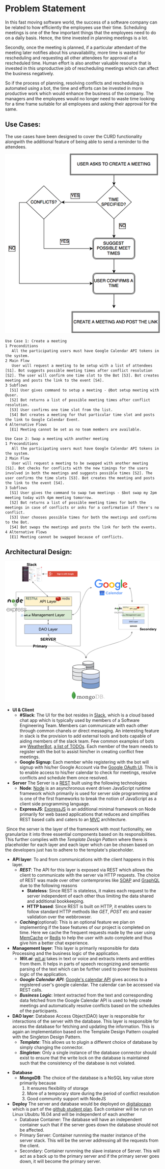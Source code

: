 # Problem Statement

In this fast moving software world, the success of a software company can be related to how efficiently the employees use their time. Scheduling meetings is one of the few important things that the employees need to do on a daily basis. Hence, the time invested in planning meetings is a lot. 

Secondly, once the meeting is planned, if a particular attendant of the meeting later notifies about his unavailability, more time is wasted for rescheduling and requesting all other attendees for approval of a rescheduled time. Human effort is also another valuable resource that is invested in this unproductive job of rescheduling meetings which can affect the business negatively. 

So if the process of planning, resolving conflicts and rescheduling is automated using a bot, the time and efforts can be invested in more productive work which would enhance the business of the company. The managers and the employees would no longer need to waste time looking for a time frame suitable for all employees and asking their approval for the same. 



## Use Cases:
The use cases have been designed to cover the CURD functionality alongwith the additional feature of being able to send a reminder to the attendees.

![Flow Chart](img/use_case.png)
```
Use Case 1: Create a meeting
1 Preconditions
   All the participating users must have Google Calendar API tokens in the system.
2 Main Flow
   User will request a meeting to be setup with a list of attendees [S1]. Bot suggests possible meeting times after conflict resolution [S2]. The user will confirm one time slot to the Bot [S3]. Bot creates meeting and posts the link to the event [S4].
3 Subflows
  [S1] User gives command to setup a meeting - @bot setup meeting with @user.
  [S2] Bot returns a list of possible meeting times after conflict resolution.
  [S3] User confirms one time slot from the list.
  [S4] Bot creates a meeting for that particular time slot and posts the link to Google Calendar Event.
4 Alternative Flows
  [E1] Meeting cannot be set as no team members are available.
```

```
Use Case 2: Swap a meeting with another meeting
1 Preconditions
   All the participating users must have Google Calendar API tokens in the system.
2 Main Flow
   User will request a meeting to be swapped with another meeting [S1]. Bot checks for conflicts with the new timings for the users involved in both the meetings and suggests possible times [S2]. The user confirms the time slots [S3]. Bot creates the meeting and posts the link to the event [S4].
3 Subflows
  [S1] User gives the command to swap two meetings - $bot swap my 2pm meeting today with 4pm meeting tomorrow.
  [S2] Bot returns a list of possible meeting times for both the meetings in case of conflicts or asks for a confirmation if there's no conflict.
  [S3] User chooses possible times for both the meetings and confirms to the Bot.
  [S4] Bot swaps the meetings and posts the link for both the events.
4 Alternative Flows
  [E1] Meeting cannot be swapped because of conflicts.
```




## Architectural Design:

![Architecture](img/Architecture.png)

* **UI & Client**
  - **#Slack**: The UI for the bot resides in [Slack](https://slack.com/features), which is a cloud based chat app which is typically used by members of a Software Engineering Team. Members can communicate with each other through common chanels or direct messaging. An interesting feature in slack is the provision to add external tools and bots capable of aiding members of the slack team. Few common examples of bots are [WeatherBot](https://slack.com/features), [a list of TODOs](https://ai-se.slack.com/apps/A0HBTUUPK-to-do). Each member of the team needs to register with the bot to assist him/her in creating conflict free meetings.
  - **Google Signup**: Each member while registering with the bot will signup with his/her Google Account via the [Google OAuth UI](https://developers.google.com/google-apps/calendar/auth). This is to enable access to his/her calendar to check for meetings, resolve conflicts and schedule them once resolved.
* **Server**
  The Server is a [REST](https://en.wikipedia.org/wiki/Representational_state_transfer) built using the following technologies
  - **Node**: [Node](https://nodejs.org/) is an asynchronous event driven JavaScript runtime framework which primarily is used for server side programming and is one of the first frameworks to break the notion of JavaScript as a client side programming language.
  - **ExpressJS**: [ExpressJS](https://expressjs.com/) is an additional minimal framework on Node primarily for web based applications that reduces and simplifies REST based calls and caters to an [MVC](https://en.wikipedia.org/wiki/Model%E2%80%93view%E2%80%93controller) architecture.
  
  Since the server is the layer of the framework with most fuctionality, we granularize it into three essential components based on its responsibilities. This further complies with the *Template Design Pattern* where there is placeholder for each layer and each layer which can be chosen based on the developers just has to adhere to the template's placeholder.
  - **API layer**: To and from communications with the client happens in this layer.
    - ***REST***: The API for this layer is exposed via REST which allows the client to communicate with the server via HTTP requests. The choice of REST was made over other contemprories like [SOAP](https://en.wikipedia.org/wiki/SOAP) and [GraphQL](http://graphql.org/) due to the following reasons
      * **Stateless**: Since REST is stateless, it makes each request to the server independent of each other thus limiting the data shared and additional bookkeeping.
      * **HTTP based**: Since REST is built on HTTP, it enables users to follow standard HTTP methods like *GET*, *POST* etc and easier validation over the webbrowser.
    - ***Caching***(optional): This is an optional feature we plan on implementing if the base features of our project is completed on time. Here we cache the frequent requests made by the user using [MemCache](https://www.npmjs.com/package/node-cache) or [Redis](https://redis.io/) to help the user with auto complete and thus give him a better chat experience.
  - **Management layer**: This layer is primarily responsible for data Processing and the business logic of the application.
    - ***Wit.ai***: [wit.ai](https://wit.ai/) takes in text or voice and extracts intents and entities from them. It helps in parts of speech recognizing and semantic parsing of the text which can be further used to power the business logic of the application.
    - ***Google Calendar API***: [Google's calendar API](https://developers.google.com/google-apps/calendar/) gives access to a registered user's google calendar. The calendar can be accessed via REST calls.
    - ***Business Logic***: Intent extracted from the text and corresponding data fetched from the Google Calendar API is used to help create meetings and automatically resolve conflicts based on the schedules of the participants. 
  - **DAO layer**: Database Access Object(DAO) layer is responsible for interactions of the server with the database. This layer is responsible for access the database for fetching and updating the information. This is again an implementation based on the Template Design Pattern coupled with the Singleton Design Pattern.
    - ***Template***: This allows us to plugin a different choice of database by simply changing the connector.
    - ***Singleton***: Only a single instance of the database connector should exist to ensure that the write lock on the database is maintained such that the consistency of the database is not violated.
* **Database**
  - **MongoDB**: The choice of the database is a NoSQL key value store primarily because 
      1. It ensures flexibility of storage 
      2. More of a temporary store during the period of conflict resolution 
      3. Good community support with NodeJS
* **Deploy**
  The server and database would be deployed on [digitalocean](https://www.digitalocean.com/) which is part of the [github student plan](https://education.github.com/pack). Each container will be run on Linux Ububtu 16.04 and will be independent of each another
  - Database Container: The database will have an independent container such that if the server goes down the database should not be affected.
  - Primary Server: Container runnning the master instance of the server stack. This will be the server addressing all the requests from the client.
  - Secondary: Container runnning the slave instance of Server. This will act as a back up to the primary server and if the primary server goes down, it will become the primary server.
  
  
